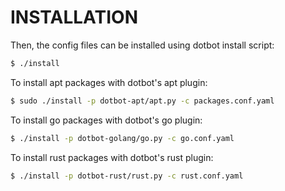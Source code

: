 INSTALLATION
============

Then, the config files can be installed using dotbot install script:
```bash
$ ./install
```

To install apt packages with dotbot's apt plugin:
```bash
$ sudo ./install -p dotbot-apt/apt.py -c packages.conf.yaml
```

To install go packages with dotbot's go plugin:
```bash
$ ./install -p dotbot-golang/go.py -c go.conf.yaml
```

To install rust packages with dotbot's rust plugin:
```bash
$ ./install -p dotbot-rust/rust.py -c rust.conf.yaml
```
